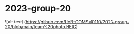 # 2023-group-20

![alt text] (https://github.com/UoB-COMSM0110/2023-group-20/blob/main/team%20photo.HEIC)
